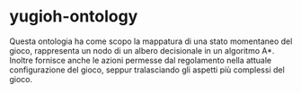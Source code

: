 # yugioh-ontology
Questa ontologia ha come scopo la mappatura di una stato momentaneo del gioco, rappresenta un nodo di un albero decisionale in un algoritmo A*. Inoltre fornisce anche le azioni permesse dal regolamento nella attuale configurazione del gioco, seppur tralasciando gli aspetti più complessi del gioco.
